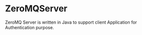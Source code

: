 # ZeroMQServer
ZeroMQ Server is written in Java to support client Application for Authentication purpose.
